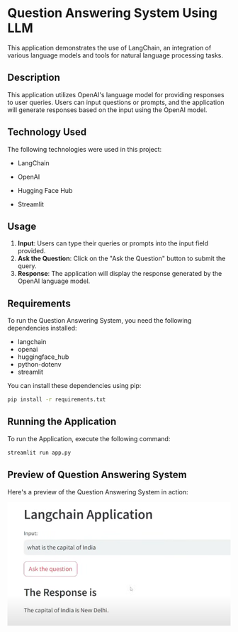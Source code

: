 # Question Answering System Using LLM

This application demonstrates the use of LangChain, an integration of various language models and tools for natural language processing tasks.

## Description

This application utilizes OpenAI's language model for providing responses to user queries. Users can input questions or prompts, and the application will generate responses based on the input using the OpenAI model.

## Technology Used

The following technologies were used in this project:

- LangChain

- OpenAI

- Hugging Face Hub

- Streamlit

## Usage

1. **Input**: Users can type their queries or prompts into the input field provided.
2. **Ask the Question**: Click on the "Ask the Question" button to submit the query.
3. **Response**: The application will display the response generated by the OpenAI language model.

## Requirements

To run the Question Answering System, you need the following dependencies installed:

- langchain
- openai
- huggingface_hub
- python-dotenv
- streamlit

You can install these dependencies using pip:

```bash
pip install -r requirements.txt
```

## Running the Application

To run the Application, execute the following command:

```bash
streamlit run app.py
```

## Preview of Question Answering System 

Here's a preview of the Question Answering System in action:

![Question Answering System Screenshot](https://github.com/SahilChowkekar/Question-Answering-System-Using-LLM/blob/master/IMG.png)
